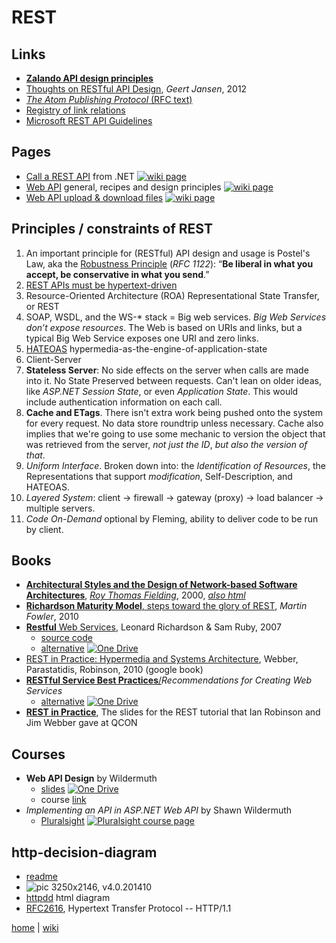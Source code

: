 # REST

## Links

- [**Zalando API design principles**](http://zalando.github.io/restful-api-guidelines/design-principles/DesignPrinciples.html)
- [Thoughts on RESTful API Design](http://restful-api-design.readthedocs.io/en/latest/), _Geert Jansen_, 2012
- [_The Atom Publishing Protocol_ (RFC text)](https://tools.ietf.org/rfc/rfc5023.txt)  
- [Registry of link relations](http://www.iana.org/assignments/link-relations/link-relations.xhtml)
- [Microsoft REST API Guidelines](https://github.com/Microsoft/api-guidelines/blob/vNext/Guidelines.md)

## Pages

- [Call a REST API](./rest/call.md) from .NET [![wiki page](https://img.shields.io/badge/wiki-page-green.svg)](./rest/call.md)
- [Web API](./rest/webapi.md) general, recipes and design principles [![wiki page](https://img.shields.io/badge/wiki-page-green.svg)](./rest/webapi.md)
- [Web API upload & download files](./rest/webApiUpDownLoad.md) [![wiki page](https://img.shields.io/badge/wiki-page-green.svg)](./rest/webApiUpDownLoad.md)

## Principles / constraints of REST

1. An important principle for (RESTful) API design and usage is Postel's Law, aka the [Robustness Principle](https://en.wikipedia.org/wiki/Robustness_principle) (_RFC 1122_): “**Be liberal in what you accept, be conservative in what you send**.”
2. [REST APIs must be hypertext-driven](http://roy.gbiv.com/untangled/2008/rest-apis-must-be-hypertext-driven)
3. Resource-Oriented Architecture (ROA) Representational State Transfer, or REST
4. SOAP, WSDL, and the WS-* stack = Big web services. _Big Web Services don’t expose resources_. The Web is based on URIs and links, but a typical Big Web Service exposes one URI and zero links.
5. [HATEOAS](https://www.crummy.com/writing/speaking/2008-QCon/act2.html) hypermedia-as-the-engine-of-application-state 
6. Client-Server
7. **Stateless Server**: No side effects on the server when calls are made into it. No State Preserved between  requests. Can't lean on older ideas, like _ASP.NET Session State_, or even _Application State_. This would include authentication information on each call.
8. **Cache and ETags**. There isn't extra work being pushed onto the system for every request. No data store roundtrip unless necessary. Cache also implies that we're going to use some mechanic to version the object that was retrieved from the server, _not just the ID_, _but also the version of that_. 
9. *Uniform Interface*. Broken down into: the _Identification of Resources_, the Representations that support _modification_, Self-Description, and HATEOAS.
10. _Layered System_: client -> firewall -> gateway (proxy) -> load balancer -> multiple servers.
11. *Code On-Demand* optional by Fleming, ability to deliver code to be run by client.

## Books

- [**Architectural Styles and the Design of Network-based Software Architectures**](http://www.ics.uci.edu/~fielding/pubs/dissertation/fielding_dissertation.pdf), [_Roy Thomas Fielding_](http://www.ics.uci.edu/%7Efielding/), 2000, [_also html_](http://www.ics.uci.edu/~fielding/pubs/dissertation/top.htm)
- [**Richardson Maturity Model**, steps toward the glory of REST](http://martinfowler.com/articles/richardsonMaturityModel.html), _Martin Fowler_, 2010
- [**Restful** Web Services](https://www.crummy.com/writing/RESTful-Web-Services/RESTful_Web_Services.pdf), Leonard Richardson & Sam Ruby, 2007
  - [source code](http://restinpractice.com/book/sourcecode.html)
  - [alternative](https://1drv.ms/b/s!As0cxZAk26SzjMAr1KDVcWXr5H6A7w) [![One Drive](https://img.shields.io/badge/One-Drive-blue.svg)](https://1drv.ms/b/s!As0cxZAk26SzjMAr1KDVcWXr5H6A7w)
- [REST in Practice: Hypermedia and Systems Architecture](http://www.seoexpertcompany.com/aa.php?isbn=ISBN:9780596805821&name=REST_in_Practice), Webber, Parastatidis, Robinson, 2010 (google book)
- [**RESTful Service Best Practices**/](http://www.restapitutorial.com/media/RESTful_Best_Practices-v1_1.pdf)_Recommendations for Creating Web Services_
  - [alternative](https://1drv.ms/b/s!As0cxZAk26SzjMAq2NbJI_KV1raiWg) [![One Drive](https://img.shields.io/badge/One-Drive-blue.svg)](https://1drv.ms/b/s!As0cxZAk26SzjMAq2NbJI_KV1raiWg)
- [**REST in Practice**](http://www.slideshare.net/guilhermecaelum/rest-in-practice), The slides for the REST tutorial that Ian Robinson and Jim Webber gave at QCON

## Courses

- __Web API Design__ by Wildermuth
  - [slides](https://onedrive.live.com/embed?cid=B3A4DB2490C51CCD&resid=B3A4DB2490C51CCD%21204889&authkey=AJdXhKx3Nh8gzvo&em=2) [![One Drive](https://img.shields.io/badge/One-Drive-blue.svg)](https://onedrive.live.com/embed?cid=B3A4DB2490C51CCD&resid=B3A4DB2490C51CCD%21204889&authkey=AJdXhKx3Nh8gzvo&em=2)
  - course [link](https://app.pluralsight.com/library/courses/web-api-design/table-of-contents)
- _Implementing an API in ASP.NET Web API_ by Shawn Wildermuth
  - [Pluralsight](https://app.pluralsight.com/library/courses/implementing-restful-aspdotnet-web-api/) [![Pluralsight course page](https://img.shields.io/badge/Pluralsight-course-lightgrey.svg)](https://app.pluralsight.com/library/courses/implementing-restful-aspdotnet-web-api/)

## http-decision-diagram

- [readme](https://github.com/for-GET/http-decision-diagram/blob/master/doc/README.md)
- ![pic](https://raw.githubusercontent.com/for-GET/http-decision-diagram/master/httpdd.png) 3250x2146, v4.0.201410
- [httpdd](http://for-get.github.io/http-decision-diagram/httpdd.fsm.html) html diagram
- [RFC2616](https://www.w3.org/Protocols/rfc2616/rfc2616.html), Hypertext Transfer Protocol -- HTTP/1.1

[home](../README.md) | [wiki](https://github.com/illegitimis/Tutorial/wiki)